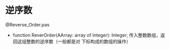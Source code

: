 # 逆序数
@Reverse_Order.pas
*    function ReverOrder(AArray: array of Integer): Integer;
    传入整数数组，返回这组整数的逆序数（一般都是对 下标构成的数组的操作）